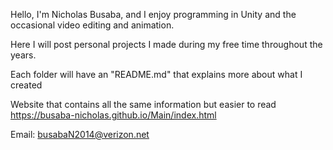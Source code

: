 Hello, I'm Nicholas Busaba, and I enjoy programming in Unity and the occasional video editing and animation.

Here I will post personal projects I made during my free time throughout the years.

Each folder will have an "README.md" that explains more about what I created

Website that contains all the same information but easier to read https://busaba-nicholas.github.io/Main/index.html

Email: busabaN2014@verizon.net
